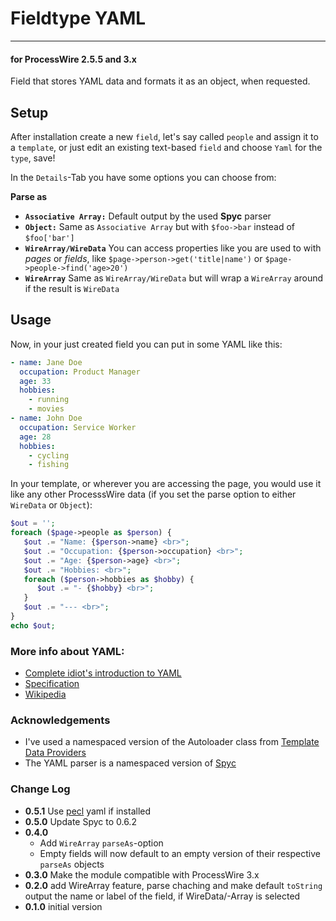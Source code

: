 # Fieldtype YAML

---

#### for ProcessWire 2.5.5 and 3.x

Field that stores YAML data and formats it as an object, when requested.

## Setup

After installation create a new `field`, let's say called `people` and assign it to a `template`, or just edit an existing text-based `field` and choose `Yaml` for the `type`, save!

In the `Details`-Tab you have some options you can choose from:

**Parse as**

* **`Associative Array:`** Default output by the used **Spyc** parser
* **`Object:`** Same as `Associative Array` but with `$foo->bar` instead of `$foo['bar']`
* **`WireArray/WireData`** You can access properties like you are used to with *pages* or *fields*, like `$page->person->get('title|name')` or `$page->people->find('age>20')`
* **`WireArray`** Same as `WireArray/WireData` but will wrap a `WireArray` around if the result is `WireData`



## Usage

Now, in your just created field you can put in some YAML like this:

```YAML
- name: Jane Doe
  occupation: Product Manager
  age: 33
  hobbies:
    - running
    - movies
- name: John Doe
  occupation: Service Worker
  age: 28
  hobbies:
    - cycling
    - fishing

```

In your template, or wherever you are accessing the page, you would use it like any other ProcesssWire data (if you set the parse option to either `WireData` or `Object`):

```PHP
$out = '';
foreach ($page->people as $person) {
   $out .= "Name: {$person->name} <br>";
   $out .= "Occupation: {$person->occupation} <br>";
   $out .= "Age: {$person->age} <br>";
   $out .= "Hobbies: <br>";
   foreach ($person->hobbies as $hobby) {
      $out .= "- {$hobby} <br>";
   }
   $out .= "--- <br>";
}
echo $out;
```

### More info about YAML:

* [Complete idiot's introduction to YAML](https://github.com/Animosity/CraftIRC/wiki/Complete-idiot%27s-introduction-to-yaml)
* [Specification](http://yaml.org/spec/1.0/)
* [Wikipedia](http://en.wikipedia.org/wiki/YAML)

### Acknowledgements

* I've used a namespaced version of the Autoloader class from [Template Data Providers](https://github.com/marcostoll/processwire-template-data-providers)
* The YAML parser is a namespaced version of [Spyc](https://github.com/mustangostang/spyc)

### Change Log

* **0.5.1** Use [pecl](https://pecl.php.net/package/yaml) yaml if installed
* **0.5.0** Update Spyc to 0.6.2
* **0.4.0**
  * Add `WireArray` `parseAs`-option
  * Empty fields will now default to an empty version of their respective `parseAs` objects
* **0.3.0** Make the module compatible with ProcessWire 3.x
* **0.2.0** add WireArray feature, parse chaching and make default `toString` output the name or label of the field, if WireData/-Array is selected
* **0.1.0** initial version
